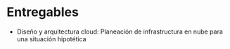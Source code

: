 # Entregables
 * Diseño y arquitectura cloud: Planeación de infrastructura en nube para una situación hipotética
